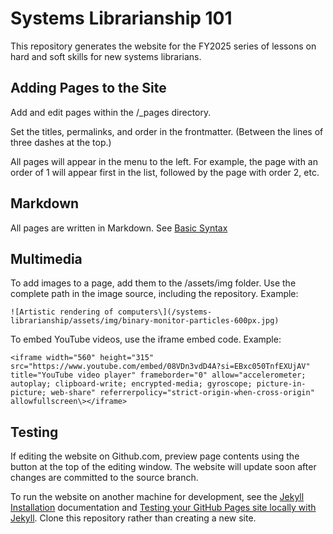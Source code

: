 # Systems Librarianship 101
This repository generates the website for the FY2025 series of lessons on hard and soft skills for new systems librarians.

## Adding Pages to the Site

Add and edit pages within the /_pages directory.

Set the titles, permalinks, and order in the frontmatter. (Between the lines of three dashes at the top.)

All pages will appear in the menu to the left. For example, the page with an order of 1 will appear first in the list, followed by the page with order 2, etc.

## Markdown

All pages are written in Markdown. See [Basic Syntax](https://www.markdownguide.org/basic-syntax/)

## Multimedia

To add images to a page, add them to the /assets/img folder. Use the complete path in the image source, including the repository. Example:

    ![Artistic rendering of computers\](/systems-librarianship/assets/img/binary-monitor-particles-600px.jpg)
	
To embed YouTube videos, use the iframe embed code. Example:

    <iframe width="560" height="315" src="https://www.youtube.com/embed/08VDn3vdD4A?si=EBxc050TnfEXUjAV" title="YouTube video player" frameborder="0" allow="accelerometer; autoplay; clipboard-write; encrypted-media; gyroscope; picture-in-picture; web-share" referrerpolicy="strict-origin-when-cross-origin" allowfullscreen\></iframe>

## Testing

If editing the website on Github.com, preview page contents using the button at the top of the editing window. The website will update soon after changes are committed to the source branch.

To run the website on another machine for development, see the [Jekyll Installation](https://jekyllrb.com/docs/installation/) documentation and [Testing your GitHub Pages site locally with Jekyll](https://docs.github.com/en/pages/setting-up-a-github-pages-site-with-jekyll/testing-your-github-pages-site-locally-with-jekyll). Clone this repository rather than creating a new site.
